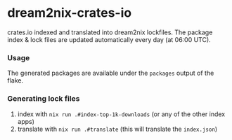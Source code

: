 # dream2nix-crates-io

crates.io indexed and translated into dream2nix lockfiles.
The package index & lock files are updated automatically every day (at 06:00 UTC).

### Usage

The generated packages are available under the `packages` output of the flake.

### Generating lock files

1. index with `nix run .#index-top-1k-downloads` (or any of the other index apps)
2. translate with `nix run .#translate` (this will translate the `index.json`)